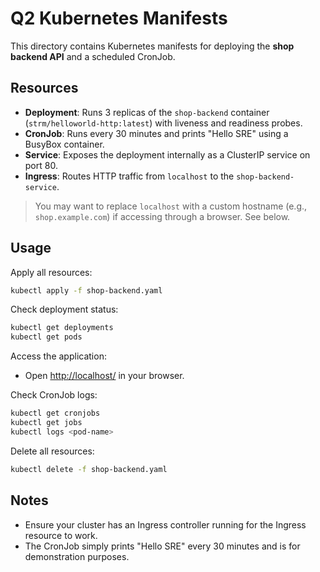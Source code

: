 # Q2 Kubernetes Manifests

This directory contains Kubernetes manifests for deploying the **shop backend API** and a scheduled CronJob.

## Resources

- **Deployment**: Runs 3 replicas of the `shop-backend` container (`strm/helloworld-http:latest`) with liveness and readiness probes.
- **CronJob**: Runs every 30 minutes and prints "Hello SRE" using a BusyBox container.
- **Service**: Exposes the deployment internally as a ClusterIP service on port 80.
- **Ingress**: Routes HTTP traffic from `localhost` to the `shop-backend-service`.

> You may want to replace `localhost` with a custom hostname (e.g., `shop.example.com`) if accessing through a browser. See below.

## Usage

Apply all resources:

```sh
kubectl apply -f shop-backend.yaml
```

Check deployment status:

```sh
kubectl get deployments
kubectl get pods
```

Access the application:

- Open [http://localhost/](http://localhost/) in your browser.

Check CronJob logs:

```sh
kubectl get cronjobs
kubectl get jobs
kubectl logs <pod-name>
```

Delete all resources:

```sh
kubectl delete -f shop-backend.yaml
```

## Notes

- Ensure your cluster has an Ingress controller running for the Ingress resource to work.
- The CronJob simply prints "Hello SRE" every 30 minutes and is for demonstration purposes.